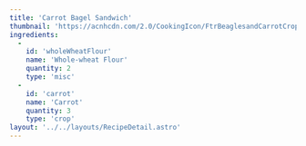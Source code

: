 ```yaml
---
title: 'Carrot Bagel Sandwich'
thumbnail: 'https://acnhcdn.com/2.0/CookingIcon/FtrBeaglesandCarrotCropped.png'
ingredients:
  -
    id: 'wholeWheatFlour'
    name: 'Whole-wheat Flour'
    quantity: 2
    type: 'misc'
  -
    id: 'carrot'
    name: 'Carrot'
    quantity: 3
    type: 'crop'
layout: '../../layouts/RecipeDetail.astro'
---
```

